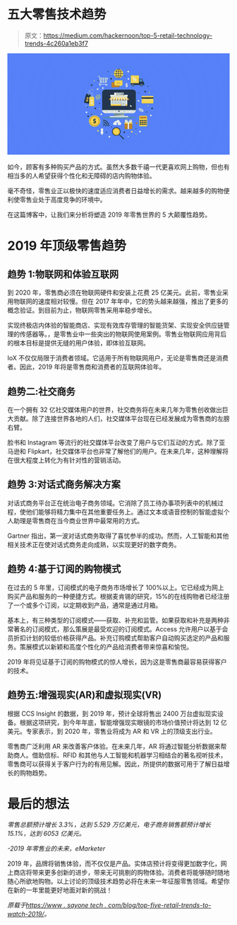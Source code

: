 # 五大零售技术趋势

> 原文：<https://medium.com/hackernoon/top-5-retail-technology-trends-4c260a1eb3f7>

![](img/252b58160e3cfa4506b652b93d0bd212.png)

如今，顾客有多种购买产品的方式。虽然大多数千禧一代更喜欢网上购物，但也有相当多的人希望获得个性化和无障碍的店内购物体验。

毫不奇怪，零售业正以极快的速度适应消费者日益增长的需求。越来越多的购物便利使零售业处于高度竞争的环境中。

在这篇博客中，让我们来分析将塑造 2019 年零售世界的 5 大颠覆性趋势。

# 2019 年顶级零售趋势

## 趋势 1:物联网和体验互联网

到 2020 年，零售商必须在物联网硬件和安装上花费 25 亿美元。此前，零售业采用物联网的速度相对较慢。但在 2017 年年中，它的势头越来越强，推出了更多的概念验证。到目前为止，物联网零售采用率稳步增长。

实现终极店内体验的智能商店、实现有效库存管理的智能货架、实现安全供应链管理的传感器等。，是零售业中一些突出的物联网使用案例。零售业物联网应用背后的根本目标是提供无缝的用户体验，即体验互联网。

IoX 不仅仅局限于消费者领域。它适用于所有物联网用户，无论是零售商还是消费者。因此，2019 年将是零售商和消费者的互联网体验年。

## 趋势二:社交商务

在一个拥有 32 亿社交媒体用户的世界，社交商务将在未来几年为零售创收做出巨大贡献。除了连接世界各地的人们，社交媒体平台现在已经发展成为零售商的左膀右臂。

脸书和 Instagram 等流行的社交媒体平台改变了用户与它们互动的方式。除了亚马逊和 Flipkart，社交媒体平台也非常了解他们的用户。在未来几年，这种理解将在很大程度上转化为有针对性的营销活动。

## 趋势 3:对话式商务解决方案

对话式商务平台正在统治电子商务领域。它消除了员工待办事项列表中的机械过程，使他们能够将精力集中在其他重要任务上。通过文本或语音控制的智能虚拟个人助理是零售商在当今商业世界中最常用的方式。

Gartner 指出，第一波对话式商务取得了喜忧参半的成功。然而，人工智能和其他相关技术正在使对话式商务走向成熟，以实现更好的数字商务。

## 趋势 4:基于订阅的购物模式

在过去的 5 年里，订阅模式的电子商务市场增长了 100%以上。它已经成为网上购买产品和服务的一种便捷方式。根据麦肯锡的研究，15%的在线购物者已经注册了一个或多个订阅，以定期收到产品，通常是通过月箱。

基本上，有三种类型的订阅模式——获取、补充和监管。如果获取和补充是两种非常著名的订阅模式，那么策展是最受欢迎的订阅模式。Access 允许用户以基于会员折扣计划的较低价格获得产品。补充订购模式帮助客户自动购买选定的产品和服务。策展模式以新颖和高度个性化的产品给消费者带来惊喜和愉悦。

2019 年将见证基于订阅的购物模式的惊人增长，因为这是零售商最容易获得客户的技术。

## 趋势五:增强现实(AR)和虚拟现实(VR)

根据 CCS Insight 的数据，到 2019 年，预计全球将售出 2400 万台虚拟现实设备。根据这项研究，到今年年底，智能增强现实眼镜的市场价值预计将达到 12 亿美元。专家表示，到 2020 年，零售业将成为 AR 和 VR 上的顶级支出行业。

零售商广泛利用 AR 来改善客户体验。在未来几年，AR 将通过智能分析数据来帮助商人。借助信标、RFID 和其他与人工智能和机器学习相结合的著名视听技术，零售商可以获得关于客户行为的有用见解。因此，所提供的数据可用于了解日益增长的购物趋势。

# 最后的想法

*零售总额预计增长 3.3%，达到 5.529 万亿美元，电子商务销售额预计增长 15.1%，达到 6053 亿美元。*

*-2019 年零售业的未来，eMarketer*

2019 年，品牌将销售体验，而不仅仅是产品。实体店预计将变得更加数字化，网上商店将带来更多创新的进步，带来无可挑剔的购物体验。消费者将能够随时随地随心所欲地购物。以上讨论的顶级技术趋势必将在未来一年征服零售领域。希望你在新的一年里能更好地面对新的挑战！

*原载于*[*https://www . sayone tech . com/blog/top-five-retail-trends-to-watch-2019/*](https://www.sayonetech.com/blog/top-five-retail-trends-to-watch-2019/)*。*